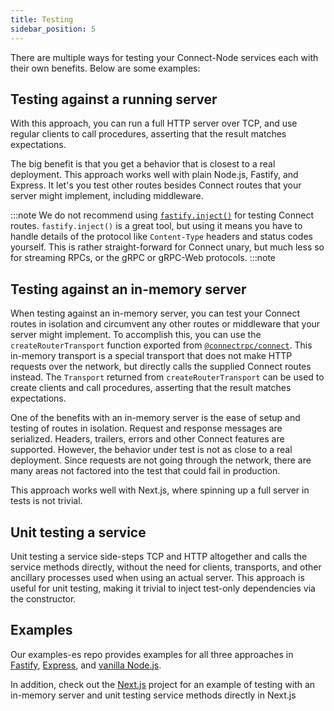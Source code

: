 ```yaml
---
title: Testing
sidebar_position: 5
---
```


There are multiple ways for testing your Connect-Node services each with their own benefits. Below are some examples:

## Testing against a running server
With this approach, you can run a full HTTP server over TCP, and use regular clients to call procedures, asserting that
the result matches expectations.

The big benefit is that you get a behavior that is closest to a real deployment. This approach works well with plain
Node.js, Fastify, and Express. It let's you test other routes besides Connect routes that your server might implement,
including middleware.

:::note
We do not recommend using [`fastify.inject()`](https://fastify.dev/docs/v1.14.x/Documentation/Testing/#testing-with-http-injection)
for testing Connect routes. `fastify.inject()` is a great tool, but using it means you have to handle details of the
protocol like `Content-Type` headers and status codes yourself. This is rather straight-forward for Connect unary,
but much less so for streaming RPCs, or the gRPC or gRPC-Web protocols.
:::note

## Testing against an in-memory server
When testing against an in-memory server, you can test your Connect routes in isolation and circumvent any other routes
or middleware that your server might implement. To accomplish this, you can use the `createRouterTransport` function
exported from [`@connectrpc/connect`](https://www.npmjs.com/package/@connectrpc/connect). This in-memory transport is a
special transport that does not make HTTP requests over the network, but directly calls the supplied Connect routes
instead. The `Transport` returned from `createRouterTransport` can be used to create clients and call procedures,
asserting that the result matches expectations.

One of the benefits with an in-memory server is the ease of setup and testing of routes in isolation. Request and
response messages are serialized. Headers, trailers, errors and other Connect features are supported. However, the
behavior under test is not as close to a real deployment. Since requests are not going through the network, there are
many areas not factored into the test that could fail in production.

This approach works well with Next.js, where spinning up a full server in tests is not trivial.

## Unit testing a service
Unit testing a service side-steps TCP and HTTP altogether and calls the service methods directly, without the need for
clients, transports, and other ancillary processes used when using an actual server. This approach is useful for unit
testing, making it trivial to inject test-only dependencies via the constructor.

## Examples

Our examples-es repo provides examples for all three approaches in [Fastify](https://github.com/connectrpc/examples-es/blob/b5d3f6822330f6b7816fac697b64ed4214aabafe/fastify/test/connect.test.ts), [Express](https://github.com/connectrpc/examples-es/blob/b5d3f6822330f6b7816fac697b64ed4214aabafe/express/connect.test.ts), and [vanilla Node.js](https://github.com/connectrpc/examples-es/blob/b5d3f6822330f6b7816fac697b64ed4214aabafe/vanilla-node/connect.test.ts).

In addition, check out the [Next.js](https://github.com/connectrpc/examples-es/blob/6e80c5677bf650b4c40bb26e8220bcac53adb585/nextjs/__tests__/connect.test.ts) project for an example of testing with an in-memory server and unit testing service methods directly in Next.js

